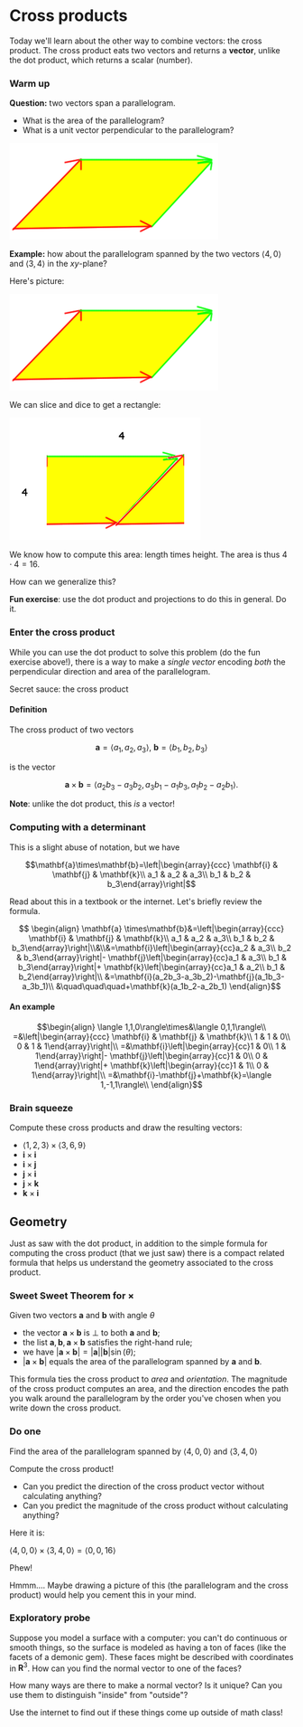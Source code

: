 Cross products
==============

Today we'll learn about the other way to combine vectors: the cross product. The cross product eats two vectors and returns a **vector**, unlike the dot product, which returns a scalar (number).

### Warm up

**Question:** two vectors span a parallelogram.

-   What is the area of the parallelogram?
-   What is a unit vector perpendicular to the parallelogram?

![](media/lecture4_pic1.png)


**Example:** how about the parallelogram spanned by the two vectors
$\langle 4,0\rangle$ and $\langle 3,4\rangle$ in the
$xy$-plane?

Here's picture:

![](media/lecture4_pic1.png)

We can slice and dice to get a rectangle:

![](media/lecture4_pic2.png)


We know how to compute this area: length times height. The area is thus $4\cdot 4=16$.

How can we generalize this?

**Fun exercise**: use the dot product and projections to do this in general. Do it.

### Enter the cross product

While you can use the dot product to solve this problem (do the fun exercise above!), there is a way to make a *single vector* encoding *both*
the perpendicular direction and area of the parallelogram.

Secret sauce: the cross product

#### Definition

The cross product of two vectors

$$\mathbf{a}=\langle a_1,a_2,a_3\rangle\textrm{, }\mathbf{b}=\langle b_1,b_2,b_3\rangle$$

is the vector

$$ \mathbf{a}\times\mathbf{b}= \langle a_2b_3-a_3b_2,
a_3b_1-a_1b_3, a_1b_2-a_2b_1\rangle. $$

**Note**: unlike the dot product, this *is* a vector!

### Computing with a determinant

This is a slight abuse of notation, but we have

$$\mathbf{a}\times\mathbf{b}=\left|\begin{array}{ccc} \mathbf{i} &
\mathbf{j} & \mathbf{k}\\ a_1 & a_2 & a_3\\ b_1 & b_2 &
b_3\end{array}\right|$$

Read about this in a textbook or the internet. Let's briefly review the formula.

$$ \begin{align} \mathbf{a} \times\mathbf{b}&=\left|\begin{array}{ccc} \mathbf{i} & \mathbf{j} & \mathbf{k}\\
a_1 & a_2 & a_3\\ b_1 & b_2 &
b_3\end{array}\right|\\&\\&=\mathbf{i}\left|\begin{array}{cc}a_2 & a_3\\ b_2 &
b_3\end{array}\right|- \mathbf{j}\left|\begin{array}{cc}a_1 &
a_3\\ b_1 & b_3\end{array}\right|+ \mathbf{k}\left|\begin{array}{cc}a_1 & a_2\\ b_1 &
b_2\end{array}\right|\\ &=\mathbf{i}(a_2b_3-a_3b_2)-\mathbf{j}(a_1b_3-a_3b_1)\\ &\quad\quad\quad+\mathbf{k}(a_1b_2-a_2b_1) \end{align}$$

#### An example

$$\begin{align} \langle 1,1,0\rangle\times&\langle
0,1,1\rangle\\ =&\left|\begin{array}{ccc} \mathbf{i} & \mathbf{j} &
\mathbf{k}\\ 1 & 1 & 0\\ 0 & 1 & 1\end{array}\right|\\
=&\mathbf{i}\left|\begin{array}{cc}1 & 0\\ 1 &
1\end{array}\right|- \mathbf{j}\left|\begin{array}{cc}1 & 0\\ 0 &
1\end{array}\right|+ \mathbf{k}\left|\begin{array}{cc}1 & 1\\ 0 &
1\end{array}\right|\\ =&\mathbf{i}-\mathbf{j}+\mathbf{k}=\langle
1,-1,1\rangle\\ \end{align}$$

### Brain squeeze

Compute these cross products and draw the resulting vectors:

-   $\langle 1,2,3\rangle\times\langle 3,6,9\rangle$
-   $\mathbf{i}\times\mathbf{i}$
-   $\mathbf{i}\times\mathbf{j}$
-   $\mathbf{j}\times\mathbf{i}$
-   $\mathbf{j}\times \mathbf{k}$
-   $\mathbf{k}\times \mathbf{i}$

## Geometry

Just as saw with the dot product, in addition to the simple formula for computing the cross product (that we just saw) there is a compact related formula that helps us understand the geometry associated to the cross product.

### Sweet Sweet Theorem for $\times$

Given two vectors $\mathbf{a}$ and $\mathbf{b}$ with angle
$\theta$

-   the vector $\mathbf{a}\times\mathbf{b}$ is $\perp$ to both
    $\mathbf{a}$ and $\mathbf{b}$;
-   the list $\mathbf{a},\mathbf{b},\mathbf{a}\times\mathbf{b}$
    satisfies the right-hand rule;
-   we have $|\mathbf{a}\times\mathbf{b}|=|\mathbf{a}||\mathbf{b}|\sin(\theta)$;
-   $|\mathbf{a}\times\mathbf{b}|$ equals the area of the
    parallelogram spanned by $\mathbf{a}$ and $\mathbf{b}$.

This formula ties the cross product to *area* and *orientation*. The magnitude of the cross product computes an area, and the direction encodes the path you walk around the parallelogram by the order you've chosen when you write down the cross product.

### Do one

Find the area of the parallelogram spanned by $\langle 4,0,0\rangle$ and $\langle 3,4,0\rangle$

Compute the cross product!

-   Can you predict the direction of the cross product vector without
    calculating anything?
-   Can you predict the magnitude of the cross product without
    calculating anything?

Here it is:

$\langle 4,0,0\rangle\times\langle 3,4,0\rangle=\langle
0,0,16\rangle$

Phew!

Hmmm.... Maybe drawing a picture of this (the parallelogram and the
cross product) would help you cement this in your mind.

### Exploratory probe

Suppose you model a surface with a computer: you can't do continuous or
smooth things, so the surface is modeled as having a ton of faces (like
the facets of a demonic gem). These faces might be described with
coordinates in $\mathbf{R}^3$. How can you find the normal vector to
one of the faces?

How many ways are there to make a normal vector? Is it unique? Can you
use them to distinguish "inside" from "outside"?

Use the internet to find out if these things come up outside of math
class!
